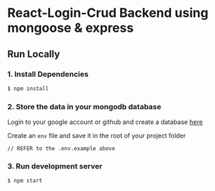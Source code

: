 # React-Login-Crud Backend using mongoose & express

## Run Locally
### 1. Install Dependencies
```sh
$ npm install
```


### 2. Store the data in your mongodb database
Login to your google account or github and create a database [here](https://account.mongodb.com/account/login?)

Create an `env` file and save it in the root of your project folder
```
// REFER to the .env.example above
```

### 3. Run development server
```sh 
$ npm start 
```





